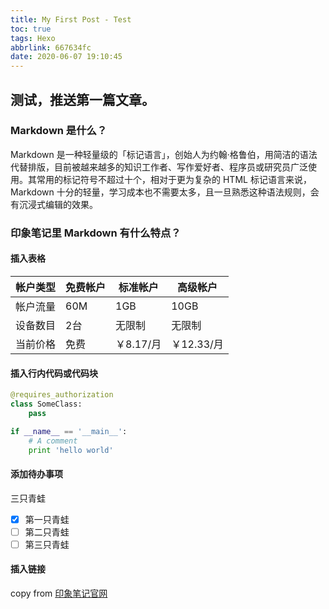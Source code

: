 ```yaml
---
title: My First Post - Test
toc: true
tags: Hexo
abbrlink: 667634fc
date: 2020-06-07 19:10:45
---
```


## 测试，推送第一篇文章。 

### Markdown 是什么？

Markdown 是一种轻量级的「标记语言」，创始人为约翰·格鲁伯，用简洁的语法代替排版，目前被越来越多的知识工作者、写作爱好者、程序员或研究员广泛使用。其常用的标记符号不超过十个，相对于更为复杂的 HTML 标记语言来说，Markdown 十分的轻量，学习成本也不需要太多，且一旦熟悉这种语法规则，会有沉浸式编辑的效果。

### 印象笔记里 Markdown 有什么特点？

#### 插入表格

| 帐户类型 | 免费帐户 | 标准帐户 | 高级帐户 |
| --- | --- | --- | --- |
| 帐户流量 | 60M | 1GB | 10GB |
| 设备数目 | 2台 | 无限制 | 无限制 |
| 当前价格 | 免费 | ￥8.17/月 | ￥12.33/月|

#### 插入行内代码或代码块

```python
@requires_authorization
class SomeClass:
    pass

if __name__ == '__main__':
    # A comment
    print 'hello world'
```

#### 添加待办事项

三只青蛙
* [x] 第一只青蛙
* [ ] 第二只青蛙
* [ ] 第三只青蛙

#### 插入链接

copy from [印象笔记官网](https://www.yinxiang.com/)


